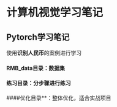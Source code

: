 # 计算机视觉学习笔记

## Pytorch学习笔记
使用**识别人民币**的案例进行学习

#### RMB_data目录：数据集
#### 练习目录：分步骤进行练习
####优化目录**：整体优化，适合实战项目
